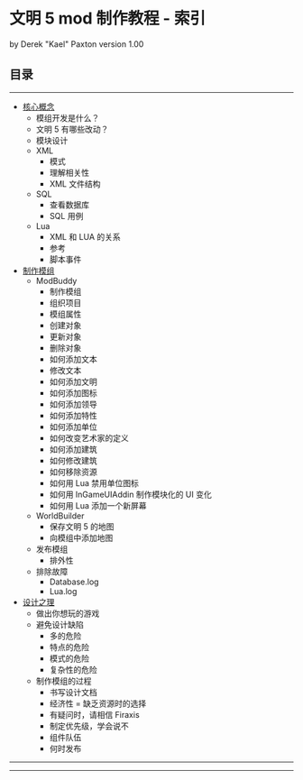 文明 5 mod 制作教程 - 索引
==============
by Derek "Kael" Paxton version 1.00

## 目录

-----------------
* [核心概念](./civ5_Modders_Guide_part1.md)
    - 模组开发是什么？
    - 文明 5 有哪些改动？
    - 模块设计
    - XML
        * 模式
        * 理解相关性
        * XML 文件结构
    - SQL
        * 查看数据库
        * SQL 用例
    - Lua
        * XML 和 LUA 的关系
        * 参考
        * 脚本事件
* [制作模组](./civ5_Modders_Guide_part2.md)
    - ModBuddy
        * 制作模组
        * 组织项目
        * 模组属性
        * 创建对象
        * 更新对象
        * 删除对象
        * 如何添加文本
        * 修改文本
        * 如何添加文明
        * 如何添加图标
        * 如何添加领导
        * 如何添加特性
        * 如何添加单位
        * 如何改变艺术家的定义
        * 如何添加建筑
        * 如何修改建筑
        * 如何移除资源
        * 如何用 Lua 禁用单位图标
        * 如何用 InGameUIAddin 制作模块化的 UI 变化
        * 如何用 Lua 添加一个新屏幕
    - WorldBuilder
        * 保存文明 5 的地图
        * 向模组中添加地图
    - 发布模组
        * 排外性
    - 排除故障
        * Database.log
        * Lua.log
* [设计之理](./civ5_Modders_Guide_part3.md)
    - 做出你想玩的游戏
    - 避免设计缺陷
        * 多的危险
        * 特点的危险
        * 模式的危险
        * 复杂性的危险
    - 制作模组的过程
        * 书写设计文档
        * 经济性 = 缺乏资源时的选择
        * 有疑问时，请相信 Firaxis
        * 制定优先级，学会说不
        * 组件队伍
        * 何时发布

---------------
---------------

[pdfurl]:http://kael.civfanatics.net/files/ModdersGuide.pdf